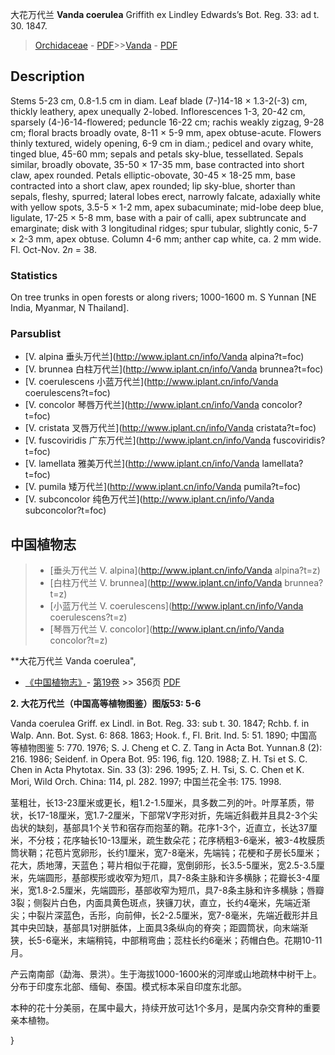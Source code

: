 大花万代兰 **Vanda coerulea** Griffith ex Lindley Edwards’s Bot. Reg. 33: ad t. 30. 1847.

> [Orchidaceae](http://www.iplant.cn/info/Orchidaceae?t=foc) - [PDF](http://www.iplant.cn/foc/pdf/Orchidaceae.pdf)>>[Vanda](http://www.iplant.cn/info/Vanda?t=foc) - [PDF](http://www.iplant.cn/foc/pdf/Vanda.pdf)

## Description

Stems 5-23 cm, 0.8-1.5 cm in diam. Leaf blade (7-)14-18 × 1.3-2(-3) cm, thickly leathery, apex unequally 2-lobed. Inflorescences 1-3, 20-42 cm, sparsely (4-)6-14-flowered; peduncle 16-22 cm; rachis weakly zigzag, 9-28 cm; floral bracts broadly ovate, 8-11 × 5-9 mm, apex obtuse-acute. Flowers thinly textured, widely opening, 6-9 cm in diam.; pedicel and ovary white, tinged blue, 45-60 mm; sepals and petals sky-blue, tessellated. Sepals similar, broadly obovate, 35-50 × 17-35 mm, base contracted into short claw, apex rounded. Petals elliptic-obovate, 30-45 × 18-25 mm, base contracted into a short claw, apex rounded; lip sky-blue, shorter than sepals, fleshy, spurred; lateral lobes erect, narrowly falcate, adaxially white with yellow spots, 3.5-5 × 1-2 mm, apex subacuminate; mid-lobe deep blue, ligulate, 17-25 × 5-8 mm, base with a pair of calli, apex subtruncate and emarginate; disk with 3 longitudinal ridges; spur tubular, slightly conic, 5-7 × 2-3 mm, apex obtuse. Column 4-6 mm; anther cap white, ca. 2 mm wide. Fl. Oct-Nov. 2*n* = 38.

### Statistics
On tree trunks in open forests or along rivers; 1000-1600 m. S Yunnan [NE India, Myanmar, N Thailand].

### Parsublist

* [V.  alpina  垂头万代兰](http://www.iplant.cn/info/Vanda alpina?t=foc)
* [V.  brunnea  白柱万代兰](http://www.iplant.cn/info/Vanda brunnea?t=foc)
* [V.  coerulescens  小蓝万代兰](http://www.iplant.cn/info/Vanda coerulescens?t=foc)
* [V.  concolor  琴唇万代兰](http://www.iplant.cn/info/Vanda concolor?t=foc)
* [V.  cristata  叉唇万代兰](http://www.iplant.cn/info/Vanda cristata?t=foc)
* [V.  fuscoviridis  广东万代兰](http://www.iplant.cn/info/Vanda fuscoviridis?t=foc)
* [V.  lamellata  雅美万代兰](http://www.iplant.cn/info/Vanda lamellata?t=foc)
* [V.  pumila  矮万代兰](http://www.iplant.cn/info/Vanda pumila?t=foc)
* [V.  subconcolor  纯色万代兰](http://www.iplant.cn/info/Vanda subconcolor?t=foc)

## 中国植物志

> * [垂头万代兰  V.  alpina](http://www.iplant.cn/info/Vanda alpina?t=z)
> * [白柱万代兰  V.  brunnea](http://www.iplant.cn/info/Vanda brunnea?t=z)
> * [小蓝万代兰  V.  coerulescens](http://www.iplant.cn/info/Vanda coerulescens?t=z)
> * [琴唇万代兰  V.  concolor](http://www.iplant.cn/info/Vanda concolor?t=z)

**大花万代兰 Vanda coerulea",

* [《中国植物志》](http://www.iplant.cn/frps)- [第19卷](http://www.iplant.cn/frps/vol/19) >> 356页 [PDF](http://www.iplant.cn/frps/pdf/19/356.pdf)

**2. 大花万代兰（中国高等植物图鉴）图版53: 5-6**

Vanda coerulea Griff. ex Lindl. in Bot. Reg. 33: sub t. 30. 1847; Rchb. f. in Walp. Ann. Bot. Syst. 6: 868. 1863; Hook. f., Fl. Brit. Ind. 5: 51. 1890; 中国高等植物图鉴 5: 770. 1976; S. J. Cheng et C. Z. Tang in Acta Bot. Yunnan.8 (2): 216. 1986; Seidenf. in Opera Bot. 95: 196, fig. 120. 1988; Z. H. Tsi et S. C. Chen in Acta Phytotax. Sin. 33 (3): 296. 1995; Z. H. Tsi, S. C. Chen et K. Mori, Wild Orch. China: 114, pl. 282. 1997; 中国兰花全书: 175. 1998.

茎粗壮，长13-23厘米或更长，粗1.2-1.5厘米，具多数二列的叶。叶厚革质，带状，长17-18厘米，宽1.7-2厘米，下部常V字形对折，先端近斜截并且具2-3个尖齿状的缺刻，基部具1个关节和宿存而抱茎的鞘。花序1-3个，近直立，长达37厘米，不分枝；花序轴长10-13厘米，疏生数朵花；花序柄粗3-6毫米，被3-4枚膜质筒状鞘；花苞片宽卵形，长约1厘米，宽7-8毫米，先端钝；花梗和子房长5厘米；花大，质地薄，天蓝色；萼片相似于花瓣，宽倒卵形，长3.5-5厘米，宽2.5-3.5厘米，先端圆形，基部楔形或收窄为短爪，具7-8条主脉和许多横脉；花瓣长3-4厘米，宽1.8-2.5厘米，先端圆形，基部收窄为短爪，具7-8条主脉和许多横脉；唇瓣3裂；侧裂片白色，内面具黄色斑点，狭镰刀状，直立，长约4毫米，先端近渐尖；中裂片深蓝色，舌形，向前伸，长2-2.5厘米，宽7-8毫米，先端近截形并且其中央凹缺，基部具1对胼胝体，上面具3条纵向的脊突；距圆筒状，向末端渐狭，长5-6毫米，末端稍钝，中部稍弯曲；蕊柱长约6毫米；药帽白色。花期10-11月。

产云南南部（勐海、景洪）。生于海拔1000-1600米的河岸或山地疏林中树干上。分布于印度东北部、缅甸、泰国。模式标本采自印度东北部。

本种的花十分美丽，在属中最大，持续开放可达1个多月，是属内杂交育种的重要亲本植物。

}